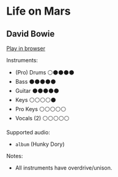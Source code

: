# Life on Mars

## David Bowie


[Play in browser](http://pages.cs.wisc.edu/~tolly/customs/david-bowie/life-on-mars)

Instruments:

  * (Pro) Drums ⚪️⚫️⚫️⚫️⚫️
  * Bass ⚫️⚫️⚫️⚫️⚫️
  * Guitar ⚫️⚫️⚫️⚫️⚫️
  * Keys ⚪️⚪️⚪️⚪️⚫️
  * Pro Keys ⚪️⚪️⚪️⚪️⚪️
  * Vocals (2) ⚪️⚪️⚪️⚪️⚪️

Supported audio:

  * `album` (Hunky Dory)

Notes:

  * All instruments have overdrive/unison.

